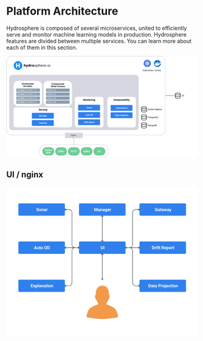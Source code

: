 # Platform Architecture

Hydrosphere is composed of several microservices, united to efficiently serve and monitor machine learning models in production. Hydrosphere features are divided between multiple services. You can learn more about each of them in this section.

![](../../.gitbook/assets/architecture%20%281%29.png)

## UI / nginx

![](../../.gitbook/assets/ui-service-diagram%20%281%29.png)

